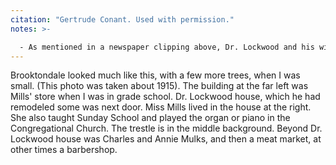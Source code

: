 ```yaml
---
citation: "Gertrude Conant. Used with permission."
notes: >-

  - As mentioned in a newspaper clipping above, Dr. Lockwood and his wife lived for a time in the apartment above M. E. Mills while his house was being "reconstructed" from May 1 to late October, 1926.
---
```

Brooktondale looked much like this, with a few more trees, when I was small. (This photo was taken about 1915). The building at the far left was Mills' store when I was in grade school. Dr. Lockwood house, which he had remodeled some was next door. Miss Mills lived in the house at the right. She also taught Sunday School and played the organ or piano in the Congregational Church. The trestle is in the middle background. Beyond Dr. Lockwood house was Charles and Annie Mulks, and then a meat market, at other times a barbershop.
